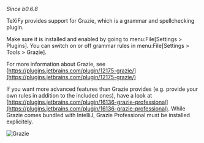_Since b0.6.8_

TeXiFy provides support for Grazie, which is a grammar and spellchecking plugin.

Make sure it is installed and enabled by going to menu:File[Settings > Plugins].
You can switch on or off grammar rules in menu:File[Settings > Tools > Grazie].

For more information about Grazie, see [https://plugins.jetbrains.com/plugin/12175-grazie/](https://plugins.jetbrains.com/plugin/12175-grazie/)

If you want more advanced features than Grazie provides (e.g. provide your own rules in addition to the included ones), have a look at [https://plugins.jetbrains.com/plugin/16136-grazie-professional](https://plugins.jetbrains.com/plugin/16136-grazie-professional). While Grazie comes bundled with IntelliJ, Grazie Professional must be installed explicitely.

![Grazie](https://raw.githubusercontent.com/wiki/Hannah-Sten/TeXiFy-IDEA/Writing/grazie.png)
